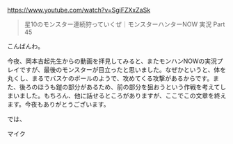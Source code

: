 https://www.youtube.com/watch?v=SgiFZXxZaSk

> 星10のモンスター連続狩っていくぜ｜モンスターハンターNOW 実況 Part 45

こんばんわ。

今夜、岡本吉起先生からの動画を拝見してみると、またモンハンNOWの実況プレイですが、最後のモンスターが目立ったと思いました。なぜかというと、体を丸くし、まるでバスケのボールのようで、攻めてくる攻撃があるからです。また、後ろのほうも鎧の部分があるため、前の部分を狙おうという作戦を考えてしまいました。もちろん、他に話せるところがありますが、ここでこの文章を終えます。今夜もありがとうございます。

では、

マイク
